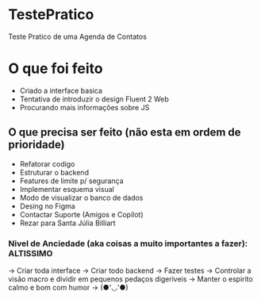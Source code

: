 # TestePratico
Teste Pratico de uma Agenda de Contatos

# O que foi feito
* Criado a interface basica
* Tentativa de introduzir o design Fluent 2 Web
* Procurando mais informações sobre JS

## O que precisa ser feito (não esta em ordem de prioridade)
* Refatorar codigo
* Estruturar o backend
* Features de limite p/ segurança
* Implementar esquema visual
* Modo de visualizar o banco de dados
* Desing no Figma
* Contactar Suporte (Amigos e Copilot)
* Rezar para Santa Júlia Billiart

### Nivel de Anciedade (aka coisas a muito importantes a fazer): ALTISSIMO
-> Criar toda interface
-> Criar todo backend
-> Fazer testes
-> Controlar a visão macro e dividir em pequenos pedaços digeriveis
-> Manter o espirito calmo e bom com humor
-> (●'◡'●)
